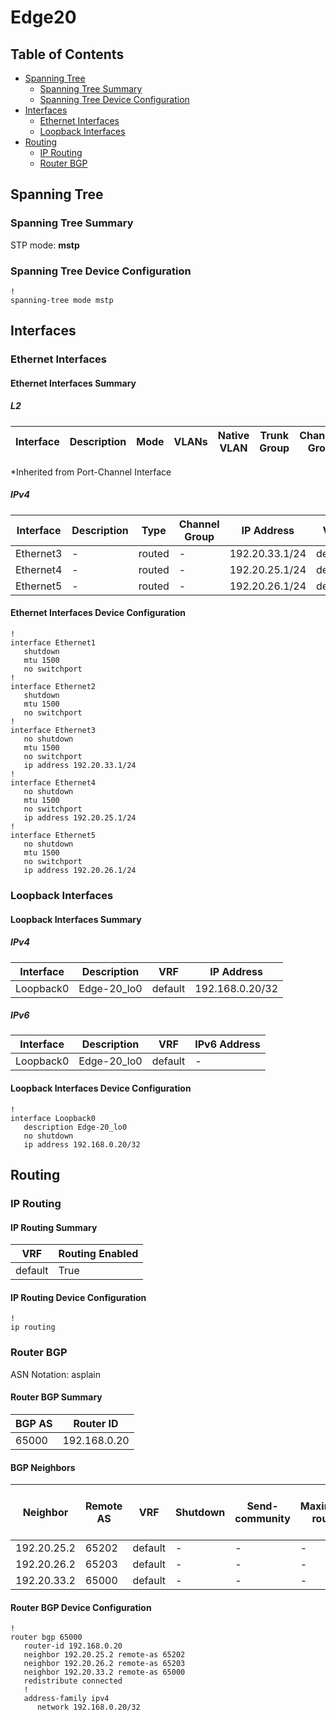 # Edge20

## Table of Contents

- [Spanning Tree](#spanning-tree)
  - [Spanning Tree Summary](#spanning-tree-summary)
  - [Spanning Tree Device Configuration](#spanning-tree-device-configuration)
- [Interfaces](#interfaces)
  - [Ethernet Interfaces](#ethernet-interfaces)
  - [Loopback Interfaces](#loopback-interfaces)
- [Routing](#routing)
  - [IP Routing](#ip-routing)
  - [Router BGP](#router-bgp)

## Spanning Tree

### Spanning Tree Summary

STP mode: **mstp**

### Spanning Tree Device Configuration

```eos
!
spanning-tree mode mstp
```

## Interfaces

### Ethernet Interfaces

#### Ethernet Interfaces Summary

##### L2

| Interface | Description | Mode | VLANs | Native VLAN | Trunk Group | Channel-Group |
| --------- | ----------- | ---- | ----- | ----------- | ----------- | ------------- |

*Inherited from Port-Channel Interface

##### IPv4

| Interface | Description | Type | Channel Group | IP Address | VRF |  MTU | Shutdown | ACL In | ACL Out |
| --------- | ----------- | -----| ------------- | ---------- | ----| ---- | -------- | ------ | ------- |
| Ethernet3 | - | routed | - | 192.20.33.1/24 | default | 1500 | False | - | - |
| Ethernet4 | - | routed | - | 192.20.25.1/24 | default | 1500 | False | - | - |
| Ethernet5 | - | routed | - | 192.20.26.1/24 | default | 1500 | False | - | - |

#### Ethernet Interfaces Device Configuration

```eos
!
interface Ethernet1
   shutdown
   mtu 1500
   no switchport
!
interface Ethernet2
   shutdown
   mtu 1500
   no switchport
!
interface Ethernet3
   no shutdown
   mtu 1500
   no switchport
   ip address 192.20.33.1/24
!
interface Ethernet4
   no shutdown
   mtu 1500
   no switchport
   ip address 192.20.25.1/24
!
interface Ethernet5
   no shutdown
   mtu 1500
   no switchport
   ip address 192.20.26.1/24
```

### Loopback Interfaces

#### Loopback Interfaces Summary

##### IPv4

| Interface | Description | VRF | IP Address |
| --------- | ----------- | --- | ---------- |
| Loopback0 | Edge-20_lo0 | default | 192.168.0.20/32 |

##### IPv6

| Interface | Description | VRF | IPv6 Address |
| --------- | ----------- | --- | ------------ |
| Loopback0 | Edge-20_lo0 | default | - |

#### Loopback Interfaces Device Configuration

```eos
!
interface Loopback0
   description Edge-20_lo0
   no shutdown
   ip address 192.168.0.20/32
```

## Routing

### IP Routing

#### IP Routing Summary

| VRF | Routing Enabled |
| --- | --------------- |
| default | True |

#### IP Routing Device Configuration

```eos
!
ip routing
```

### Router BGP

ASN Notation: asplain

#### Router BGP Summary

| BGP AS | Router ID |
| ------ | --------- |
| 65000 | 192.168.0.20 |

#### BGP Neighbors

| Neighbor | Remote AS | VRF | Shutdown | Send-community | Maximum-routes | Allowas-in | BFD | RIB Pre-Policy Retain | Route-Reflector Client | Passive | TTL Max Hops |
| -------- | --------- | --- | -------- | -------------- | -------------- | ---------- | --- | --------------------- | ---------------------- | ------- | ------------ |
| 192.20.25.2 | 65202 | default | - | - | - | - | - | - | - | - | - |
| 192.20.26.2 | 65203 | default | - | - | - | - | - | - | - | - | - |
| 192.20.33.2 | 65000 | default | - | - | - | - | - | - | - | - | - |

#### Router BGP Device Configuration

```eos
!
router bgp 65000
   router-id 192.168.0.20
   neighbor 192.20.25.2 remote-as 65202
   neighbor 192.20.26.2 remote-as 65203
   neighbor 192.20.33.2 remote-as 65000
   redistribute connected
   !
   address-family ipv4
      network 192.168.0.20/32
```
